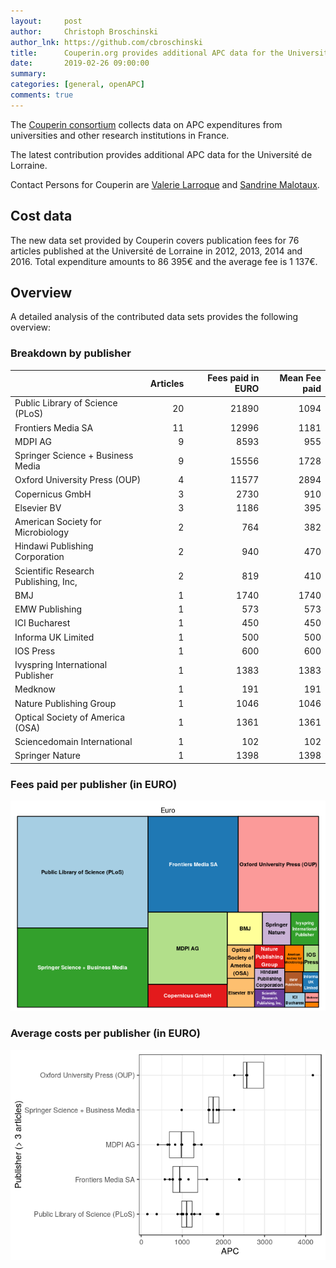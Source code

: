 ```yaml
---
layout:     post
author:     Christoph Broschinski
author_lnk: https://github.com/cbroschinski
title:      Couperin.org provides additional APC data for the Université de Lorraine
date:       2019-02-26 09:00:00
summary:    
categories: [general, openAPC]
comments: true
---
```





The [Couperin consortium](https://couperin.org) collects data on APC expenditures from universities and other research institutions in France. 

The latest contribution provides additional APC data for the Université de Lorraine.

Contact Persons for Couperin are [Valerie Larroque](mailto:valerie.larroque@couperin.org) and [Sandrine Malotaux](mailto:sandrine.malotaux@inp-toulouse.fr).

## Cost data



The new data set provided by Couperin covers publication fees for 76 articles published at the Université de Lorraine in 2012, 2013, 2014 and 2016. Total expenditure amounts to 86 395€ and the average fee is 1 137€.

## Overview

A detailed analysis of the contributed data sets provides the following overview:

### Breakdown by publisher


|                                     | Articles| Fees paid in EURO| Mean Fee paid|
|:------------------------------------|--------:|-----------------:|-------------:|
|Public Library of Science (PLoS)     |       20|             21890|          1094|
|Frontiers Media SA                   |       11|             12996|          1181|
|MDPI AG                              |        9|              8593|           955|
|Springer Science + Business Media    |        9|             15556|          1728|
|Oxford University Press (OUP)        |        4|             11577|          2894|
|Copernicus GmbH                      |        3|              2730|           910|
|Elsevier BV                          |        3|              1186|           395|
|American Society for Microbiology    |        2|               764|           382|
|Hindawi Publishing Corporation       |        2|               940|           470|
|Scientific Research Publishing, Inc, |        2|               819|           410|
|BMJ                                  |        1|              1740|          1740|
|EMW Publishing                       |        1|               573|           573|
|ICI Bucharest                        |        1|               450|           450|
|Informa UK Limited                   |        1|               500|           500|
|IOS Press                            |        1|               600|           600|
|Ivyspring International Publisher    |        1|              1383|          1383|
|Medknow                              |        1|               191|           191|
|Nature Publishing Group              |        1|              1046|          1046|
|Optical Society of America (OSA)     |        1|              1361|          1361|
|Sciencedomain International          |        1|               102|           102|
|Springer Nature                      |        1|              1398|          1398|

### Fees paid per publisher (in EURO)

![plot of chunk tree_couperin_2019_02_16_full](/figure/tree_couperin_2019_02_16_full-1.png)

###  Average costs per publisher (in EURO)

![plot of chunk box_couperin_2019_02_16_publisher_full](/figure/box_couperin_2019_02_16_publisher_full-1.png)
